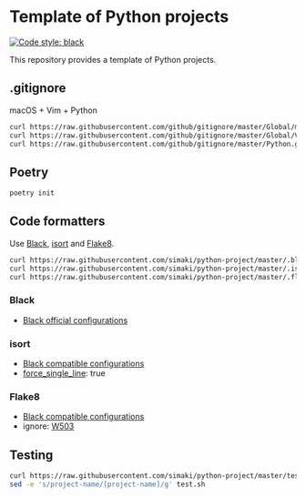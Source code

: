 # Template of Python projects

[![Code style: black](https://img.shields.io/badge/code%20style-black-000000.svg)](https://github.com/psf/black)

This repository provides a template of Python projects.

## .gitignore

macOS + Vim + Python

```sh
curl https://raw.githubusercontent.com/github/gitignore/master/Global/macOS.gitignore > .gitignore
curl https://raw.githubusercontent.com/github/gitignore/master/Global/Vim.gitignore >> .gitignore
curl https://raw.githubusercontent.com/github/gitignore/master/Python.gitignore >> .gitignore
```

## Poetry

```sh
poetry init
```

## Code formatters

Use [Black](https://github.com/psf/black), [isort](https://github.com/PyCQA/isort) and [Flake8](https://flake8.pycqa.org/en/latest/).

```sh
curl https://raw.githubusercontent.com/simaki/python-project/master/.black > pyproject.toml
curl https://raw.githubusercontent.com/simaki/python-project/master/.isort > pyproject.toml
curl https://raw.githubusercontent.com/simaki/python-project/master/.flake8 >> .flake8
```

### Black

* [Black official configurations](https://github.com/psf/black#pyprojecttoml)

### isort

* [Black compatible configurations](https://github.com/psf/black/blob/master/docs/compatible_configs.md#isort)
* [force_single_line](https://pycqa.github.io/isort/docs/configuration/options/#force-single-line): true

### Flake8

* [Black compatible configurations](https://github.com/psf/black/blob/master/docs/compatible_configs.md#isort)
* ignore: [W503](https://www.flake8rules.com/rules/W503.html)

## Testing

```sh
curl https://raw.githubusercontent.com/simaki/python-project/master/test.sh > test.sh
sed -e 's/project-name/[project-name]/g' test.sh
```
